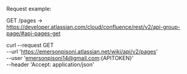 Request example:

GET /pages -> https://developer.atlassian.com/cloud/confluence/rest/v2/api-group-page/#api-pages-get

curl --request GET \
  --url 'https://emersonpisoni.atlassian.net/wiki/api/v2/pages' \
  --user 'emersonpisoni14@gmail.com:{APITOKEN}' \
  --header 'Accept: application/json'
